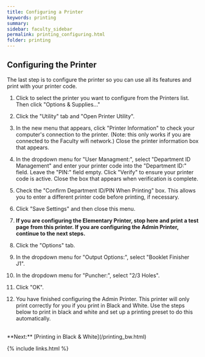 ```yaml
---
title: Configuring a Printer
keywords: printing
summary: 
sidebar: faculty_sidebar
permalink: printing_configuring.html
folder: printing
---
```


## Configuring the Printer

The last step is to configure the printer so you can use all its features and print with your printer code.

1. Click to select the printer you want to configure from the Printers list. Then click "Options & Supplies..."
2. Click the "Utility" tab and "Open Printer Utility".
3. In the new menu that appears, click "Printer Information" to check your computer's connection to the printer. (Note: this only works if you are connected to the Faculty wifi network.) Close the printer information box that appears.
4. In the dropdown menu for "User Managment:", select "Department ID Management" and enter your printer code into the "Department ID:" field. Leave the "PIN:" field empty. Click "Verify" to ensure your printer code is active. Close the box that appears when verification is complete.

5. Check the "Confirm Department ID/PIN When Printing" box. This allows you to enter a different printer code before printing, if necessary.
6. Click "Save Settings" and then close this menu.
7. **If you are configuring the Elementary Printer, stop here and print a test page from this printer. If you are configuring the Admin Printer, continue to the next steps.**
8. Click the "Options" tab.
9. In the dropdown menu for "Output Options:", select "Booklet Finisher J1".
10. In the dropdown menu for "Puncher:", select "2/3 Holes".
11. Click "OK".
12. You have finished configuring the Admin Printer. This printer will only print correctly for you if you print in Black and White. Use the steps below to print in black and white and set up a printing preset to do this automatically.

<br/>
**Next:** [Printing in Black & White](/printing_bw.html)

{% include links.html %}